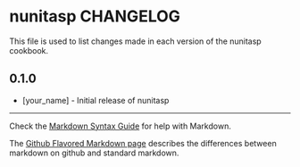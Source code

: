 nunitasp CHANGELOG
==================

This file is used to list changes made in each version of the nunitasp cookbook.

0.1.0
-----
- [your_name] - Initial release of nunitasp

- - -
Check the [Markdown Syntax Guide](http://daringfireball.net/projects/markdown/syntax) for help with Markdown.

The [Github Flavored Markdown page](http://github.github.com/github-flavored-markdown/) describes the differences between markdown on github and standard markdown.
